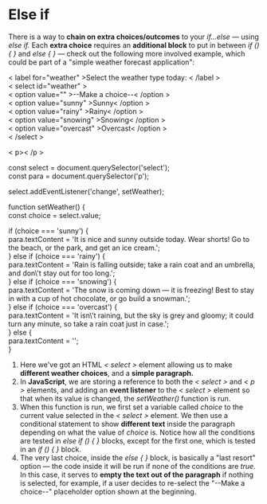 # Else if

There is a way to **chain on extra choices/outcomes** to your <em>if...else</em> — using <em>else if.</em> Each **extra choice** requires an **additional block** to put in between <em>if () { }</em> and <em>else { }</em> — check out the following more involved example, which could be part of a "simple weather forecast application":

<p>< label for="weather" >Select the weather type today: < /label ><br>
< select id="weather" ><br>
< option value="" >--Make a choice--< /option ><br>
< option value="sunny" >Sunny< /option ><br>
< option value="rainy" >Rainy< /option ><br>
< option value="snowing" >Snowing< /option ><br>
< option value="overcast" >Overcast< /option ><br>
< /select ></p>
  
< p>< /p >
  
<p>const select = document.querySelector('select');<br>
const para = document.querySelector('p');</p>

<p>select.addEventListener('change', setWeather);</p>

<p>function setWeather() {<br>
const choice = select.value;</p>

  <p>if (choice === 'sunny') {<br>
    para.textContent = 'It is nice and sunny outside today. Wear shorts! Go to the beach, or the park, and get an ice cream.';<br>
  } else if (choice === 'rainy') {<br>
    para.textContent = 'Rain is falling outside; take a rain coat and an umbrella, and don\'t stay out for too long.';<br>
  } else if (choice === 'snowing') {<br>
    para.textContent = 'The snow is coming down — it is freezing! Best to stay in with a cup of hot chocolate, or go build a snowman.';<br>
  } else if (choice === 'overcast') {<br>
    para.textContent = 'It isn\'t raining, but the sky is grey and gloomy; it could turn any minute, so take a rain coat just in case.';<br>
  } else {<br>
    para.textContent = '';<br>
  }<br>

 
1. Here we've got an HTML <em>< select ></em> element allowing us to make **different weather choices**, and a **simple paragraph.**
2. In **JavaScript**, we are storing a reference to both the <em>< select ></em> and <em>< p ></em> elements, and adding an **event listener** to the <em>< select ></em> element so that when its value is changed, the <em>setWeather()</em> function is run.
3. When this function is run, we first set a variable called <em>choice</em> to the current value selected in the <em>< select ></em> element. We then use a conditional statement to show **different text** inside the paragraph depending on what the value of <em>choice</em> is. Notice how all the conditions are tested in <em>else if () { }</em> blocks, except for the first one, which is tested in an <em>if () { }</em> block.
4. The very last choice, inside the <em>else { }</em> block, is basically a "last resort" option — the code inside it will be run if none of the conditions are <em>true.</em> In this case, it serves to **empty the text out of the paragraph** if nothing is selected, for example, if a user decides to re-select the "--Make a choice--" placeholder option shown at the beginning.